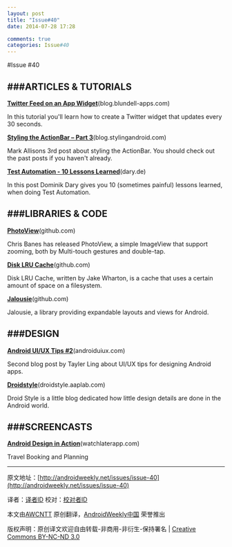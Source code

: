 ```yaml
---
layout: post
title: "Issue#40"
date: 2014-07-28 17:28

comments: true
categories: Issue#40
---
```


#Issue #40

###ARTICLES & TUTORIALS
---

[**Twitter Feed on an App Widget**](http://blog.blundell-apps.com/tut-twitter-on-an-app-widget/)(blog.blundell-apps.com)

In this tutorial you'll learn how to create a Twitter widget that updates every 30 seconds.

 
[**Styling the ActionBar – Part 3**](http://blog.stylingandroid.com/archives/1267)(blog.stylingandroid.com)

Mark Allisons 3rd post about styling the ActionBar. You should check out the past posts if you haven't already.

[**Test Automation - 10 Lessons Learned**](http://www.dary.de/2012/03/test-automation-10-sometimes-painful-lessons-learned/)(dary.de)

In this post Dominik Dary gives you 10 (sometimes painful) lessons learned, when doing Test Automation.

###LIBRARIES & CODE
---

[**PhotoView**](https://github.com/chrisbanes/PhotoView)(github.com)

Chris Banes has released PhotoView, a simple ImageView that support zooming, both by Multi-touch gestures and double-tap.

[**Disk LRU Cache**](https://github.com/JakeWharton/DiskLruCache)(github.com)

Disk LRU Cache, written by Jake Wharton, is a cache that uses a certain amount of space on a filesystem.

[**Jalousie**](https://github.com/AndreasZeiser/Jalousie)(github.com)

Jalousie, a library providing expandable layouts and views for Android.

###DESIGN
---


[**Android UI/UX Tips #2**](http://androiduiux.com/2012/09/04/android-uiux-tips-2/)(androiduiux.com)

Second blog post by Tayler Ling about UI/UX tips for designing Android apps.

 
[**Droidstyle**](http://droidstyle.aaplab.com/)(droidstyle.aaplab.com)

Droid Style is a little blog dedicated how little design details are done in the Android world.

###SCREENCASTS
---

[**Android Design in Action**](http://watchlaterapp.com/oDaD)(watchlaterapp.com)

Travel Booking and Planning

---


原文地址：[http://androidweekly.net/issues/issue-40](http://androidweekly.net/issues/issue-40)

译者：[译者ID](https://github.com/译者ID) 校对：[校对者ID](https://github.com/校对者ID)

本文由[AWCNTT](https://github.com/AWCNTT) 原创翻译，[AndroidWeekly中国](http://www.androidweekly.cn/) 荣誉推出

版权声明：原创译文欢迎自由转载-非商用-非衍生-保持署名 | [Creative Commons BY-NC-ND 3.0](http://creativecommons.org/licenses/by-nc-nd/3.0/deed.zh)